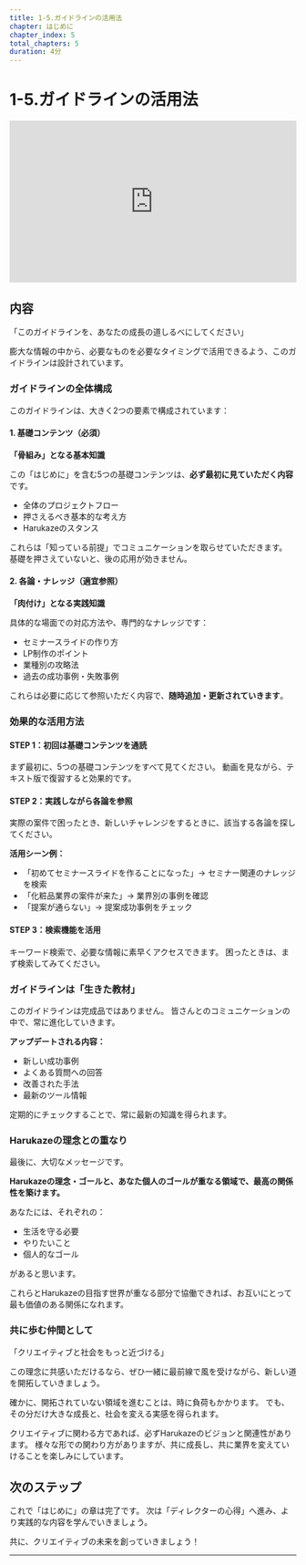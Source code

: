 ```yaml
---
title: 1-5.ガイドラインの活用法
chapter: はじめに
chapter_index: 5
total_chapters: 5
duration: 4分
---
```


# 1-5.ガイドラインの活用法

<div style="position: relative; padding-bottom: 56.25%; height: 0;"><iframe src="https://www.loom.com/embed/342c81f74a8542318e57ba831ee09f5e?sid=1805b64d-92f6-447b-b7b5-84952261af60" frameborder="0" webkitallowfullscreen mozallowfullscreen allowfullscreen style="position: absolute; top: 0; left: 0; width: 100%; height: 100%;"></iframe></div>

## 内容

「このガイドラインを、あなたの成長の道しるべにしてください」

膨大な情報の中から、必要なものを必要なタイミングで活用できるよう、このガイドラインは設計されています。

### ガイドラインの全体構成

このガイドラインは、大きく2つの要素で構成されています：

#### 1. 基礎コンテンツ（必須）
**「骨組み」となる基本知識**

この「はじめに」を含む5つの基礎コンテンツは、**必ず最初に見ていただく内容**です。

- 全体のプロジェクトフロー
- 押さえるべき基本的な考え方
- Harukazeのスタンス

これらは「知っている前提」でコミュニケーションを取らせていただきます。
基礎を押さえていないと、後の応用が効きません。

#### 2. 各論・ナレッジ（適宜参照）
**「肉付け」となる実践知識**

具体的な場面での対応方法や、専門的なナレッジです：

- セミナースライドの作り方
- LP制作のポイント
- 業種別の攻略法
- 過去の成功事例・失敗事例

これらは必要に応じて参照いただく内容で、**随時追加・更新されていきます**。

### 効果的な活用方法

#### STEP 1：初回は基礎コンテンツを通読
まず最初に、5つの基礎コンテンツをすべて見てください。
動画を見ながら、テキスト版で復習すると効果的です。

#### STEP 2：実践しながら各論を参照
実際の案件で困ったとき、新しいチャレンジをするときに、該当する各論を探してください。

**活用シーン例：**
- 「初めてセミナースライドを作ることになった」→ セミナー関連のナレッジを検索
- 「化粧品業界の案件が来た」→ 業界別の事例を確認
- 「提案が通らない」→ 提案成功事例をチェック

#### STEP 3：検索機能を活用
キーワード検索で、必要な情報に素早くアクセスできます。
困ったときは、まず検索してみてください。

### ガイドラインは「生きた教材」

このガイドラインは完成品ではありません。
皆さんとのコミュニケーションの中で、常に進化していきます。

**アップデートされる内容：**
- 新しい成功事例
- よくある質問への回答
- 改善された手法
- 最新のツール情報

定期的にチェックすることで、常に最新の知識を得られます。

### Harukazeの理念との重なり

最後に、大切なメッセージです。

**Harukazeの理念・ゴールと、あなた個人のゴールが重なる領域で、最高の関係性を築けます。**

あなたには、それぞれの：
- 生活を守る必要
- やりたいこと
- 個人的なゴール

があると思います。

これらとHarukazeの目指す世界が重なる部分で協働できれば、お互いにとって最も価値のある関係になれます。

### 共に歩む仲間として

「クリエイティブと社会をもっと近づける」

この理念に共感いただけるなら、ぜひ一緒に最前線で風を受けながら、新しい道を開拓していきましょう。

確かに、開拓されていない領域を進むことは、時に負荷もかかります。
でも、その分だけ大きな成長と、社会を変える実感を得られます。

クリエイティブに関わる方であれば、必ずHarukazeのビジョンと関連性があります。
様々な形での関わり方がありますが、共に成長し、共に業界を変えていけることを楽しみにしています。

## 次のステップ

これで「はじめに」の章は完了です。
次は「ディレクターの心得」へ進み、より実践的な内容を学んでいきましょう。

共に、クリエイティブの未来を創っていきましょう！

---

